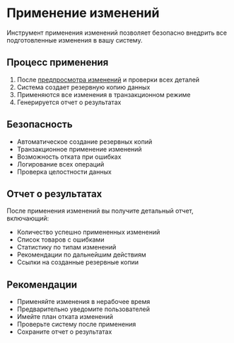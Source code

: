 # Применение изменений

Инструмент применения изменений позволяет безопасно внедрить все подготовленные изменения в вашу систему.

## Процесс применения

1. После [предпросмотра изменений](../simulation/index.md) и проверки всех деталей
2. Система создает резервную копию данных
3. Применяются все изменения в транзакционном режиме
4. Генерируется отчет о результатах

## Безопасность

- Автоматическое создание резервных копий
- Транзакционное применение изменений
- Возможность отката при ошибках
- Логирование всех операций
- Проверка целостности данных

## Отчет о результатах

После применения изменений вы получите детальный отчет, включающий:
- Количество успешно примененных изменений
- Список товаров с ошибками
- Статистику по типам изменений
- Рекомендации по дальнейшим действиям
- Ссылки на созданные резервные копии

## Рекомендации

- Применяйте изменения в нерабочее время
- Предварительно уведомите пользователей
- Имейте план отката изменений
- Проверьте систему после применения
- Сохраните отчет о результатах
